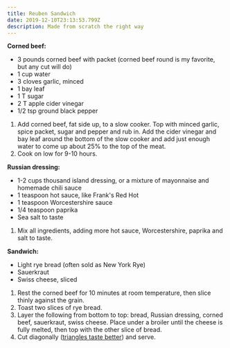 ```yaml
---
title: Reuben Sandwich
date: 2019-12-10T23:13:53.799Z
description: Made from scratch the right way
---
```

**Corned beef:**

* 3 pounds corned beef with packet (corned beef round is my favorite, but any cut will do)
* 1 cup water
* 3 cloves garlic, minced
* 1 bay leaf
* 1 T sugar
* 2 T apple cider vinegar
* 1/2 tsp ground black pepper

1. Add corned beef, fat side up, to a slow cooker. Top with minced garlic, spice packet, sugar and pepper and rub in. Add the cider vinegar and bay leaf around the bottom of the slow cooker and add just enough water to come up about 25% to the top of the meat.
2. Cook on low for 9-10 hours.

**Russian dressing:**

* 1-2 cups thousand island dressing, or a mixture of mayonnaise and homemade chili sauce
* 1 teaspoon hot sauce, like Frank's Red Hot
* 1 teaspoon Worcestershire sauce
* 1/4 teaspoon paprika
* Sea salt to taste

1. Mix all ingredients, adding more hot sauce, Worcestershire, paprika and salt to taste.

**Sandwich:**

* Light rye bread (often sold as New York Rye)
* Sauerkraut
* Swiss cheese, sliced

1. Rest the corned beef for 10 minutes at room temperature, then slice thinly against the grain.
2. Toast two slices of rye bread.
3. Layer the following from bottom to top: bread, Russian dressing, corned beef, sauerkraut, swiss cheese. Place under a broiler until the cheese is fully melted, then top with the other slice of bread.
4. Cut diagonally ([triangles taste better](https://www.seriouseats.com/2016/11/triangles-taste-better-charity-t-shirt-sale-la-cocina.html)) and serve.

